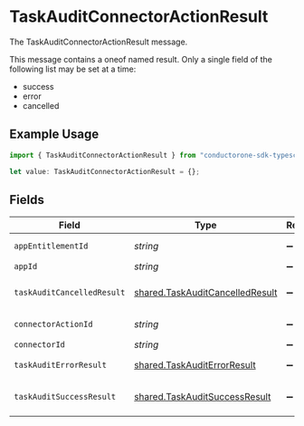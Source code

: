 # TaskAuditConnectorActionResult

The TaskAuditConnectorActionResult message.

This message contains a oneof named result. Only a single field of the following list may be set at a time:
  - success
  - error
  - cancelled


## Example Usage

```typescript
import { TaskAuditConnectorActionResult } from "conductorone-sdk-typescript/sdk/models/shared";

let value: TaskAuditConnectorActionResult = {};
```

## Fields

| Field                                                                                     | Type                                                                                      | Required                                                                                  | Description                                                                               |
| ----------------------------------------------------------------------------------------- | ----------------------------------------------------------------------------------------- | ----------------------------------------------------------------------------------------- | ----------------------------------------------------------------------------------------- |
| `appEntitlementId`                                                                        | *string*                                                                                  | :heavy_minus_sign:                                                                        | The appEntitlementId field.                                                               |
| `appId`                                                                                   | *string*                                                                                  | :heavy_minus_sign:                                                                        | The appId field.                                                                          |
| `taskAuditCancelledResult`                                                                | [shared.TaskAuditCancelledResult](../../../sdk/models/shared/taskauditcancelledresult.md) | :heavy_minus_sign:                                                                        | The TaskAuditCancelledResult message.                                                     |
| `connectorActionId`                                                                       | *string*                                                                                  | :heavy_minus_sign:                                                                        | The connectorActionId field.                                                              |
| `connectorId`                                                                             | *string*                                                                                  | :heavy_minus_sign:                                                                        | The connectorId field.                                                                    |
| `taskAuditErrorResult`                                                                    | [shared.TaskAuditErrorResult](../../../sdk/models/shared/taskauditerrorresult.md)         | :heavy_minus_sign:                                                                        | The TaskAuditErrorResult message.                                                         |
| `taskAuditSuccessResult`                                                                  | [shared.TaskAuditSuccessResult](../../../sdk/models/shared/taskauditsuccessresult.md)     | :heavy_minus_sign:                                                                        | The TaskAuditSuccessResult message.                                                       |